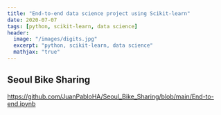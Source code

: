 ```yaml
---
title: "End-to-end data science project using Scikit-learn"
date: 2020-07-07
tags: [python, scikit-learn, data science]
header:
  image: "/images/digits.jpg"
  excerpt: "python, scikit-learn, data science"
  mathjax: "true"
---
```


## Seoul Bike Sharing

https://github.com/JuanPabloHA/Seoul_Bike_Sharing/blob/main/End-to-end.ipynb
